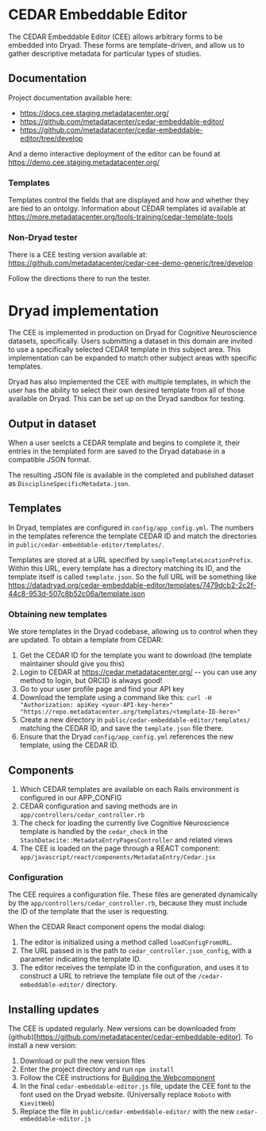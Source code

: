 
CEDAR Embeddable Editor
=======================

The CEDAR Embeddable Editor (CEE) allows arbitrary forms to be embedded into
Dryad. These forms are template-driven, and allow us to gather descriptive
metadata for particular types of studies.


Documentation
-------------

Project documentation available here:
 - https://docs.cee.staging.metadatacenter.org/
 - https://github.com/metadatacenter/cedar-embeddable-editor/
 - https://github.com/metadatacenter/cedar-embeddable-editor/tree/develop

And a demo interactive deployment of the editor can be found at
https://demo.cee.staging.metadatacenter.org/

### Templates

Templates control the fields that are displayed and how and whether
they are tied to an ontolgy. Information about CEDAR templates id available at
https://more.metadatacenter.org/tools-training/cedar-template-tools

### Non-Dryad tester

There is a CEE testing version available at:
https://github.com/metadatacenter/cedar-cee-demo-generic/tree/develop

Follow the directions there to run the tester.


Dryad implementation
====================

The CEE is implemented in production on Dryad for Cognitive Neuroscience datasets,
specifically. Users submitting a dataset in this domain are invited to use a specifically
selected CEDAR template in this subject area. This implementation can be expanded to
match other subject areas with specific templates.

Dryad has also implemented the CEE with multiple templates, in which the user has the
ability to select their own desired template from all of those available on Dryad. This can
be set up on the Dryad sandbox for testing.


Output in dataset
-----------------

When a user seelcts a CEDAR template and begins to complete it, their entries in the templated form
are saved to the Dryad database in a compatible JSON format.

The resulting JSON file is available in the completed and published dataset as `DisciplineSpecificMetadata.json`.


Templates
---------

In Dryad, templates are configured in `config/app_config.yml`. The numbers in the
templates reference the template CEDAR ID and match the directories in 
`public/cedar-embeddable-editor/templates/`. 

Templates are stored at a URL specified by `sampleTemplateLocationPrefix`. 
Within this URL, every template has a directory matching its ID, and the template itself
is called `template.json`. So the full URL will be something like
https://datadryad.org/cedar-embeddable-editor/templates/7479dcb2-2c2f-44c8-953d-507c8b52c06a/template.json

### Obtaining new templates

We store templates in the Dryad codebase, allowing us to control when they are
updated. To obtain a template from CEDAR:

1. Get the CEDAR ID for the template you want to download (the template maintainer should give you this)
2. Login to CEDAR at https://cedar.metadatacenter.org/ -- you can use any method
   to login, but ORCID is always good!
3. Go to your user profile page and find your API key
4. Download the template using a command like this:
   `curl -H "Authorization: apiKey <your-API-key-here>" "https://repo.metadatacenter.org/templates/<template-ID-here>"`
5. Create a new directory in `public/cedar-embeddable-editor/templates/` matching the CEDAR ID, and save the `template.json` file there.
6. Ensure that the Dryad `config/app_config.yml` references the new template, using the CEDAR ID.


Components
----------

1. Which CEDAR templates are available on each Rails environment is configured in our APP_CONFIG
2. CEDAR configuration and saving methods are in `app/controllers/cedar_controller.rb`
3. The check for loading the currently live Cognitive Neuroscience template is handled by the `cedar_check` in the `StashDatacite::MetadataEntryPagesController` and related views
4. The CEE is loaded on the page through a REACT component: `app/javascript/react/components/MetadataEntry/Cedar.jsx`

### Configuration

The CEE requires a configuration file. These files are generated
dynamically by the `app/controllers/cedar_controller.rb`, because they must include the ID of the
template that the user is requesting.

When the CEDAR React component opens the modal dialog:
1. The editor is initialized using a method called `loadConfigFromURL`.
2. The URL passed in is the path to `cedar_controller.json_config`, with a parameter
   indicating the template ID.
3. The editor receives the template ID in the configuration, and uses it to construct
   a URL to retrieve the template file out of the `/cedar-embeddable-editor/` directory.


Installing updates
------------------

The CEE is updated regularly. New versions can be downloaded from (github)[https://github.com/metadatacenter/cedar-embeddable-editor]. To install a new version:

1. Download or pull the new version files
2. Enter the project directory and run `npm install`
3. Follow the CEE instructions for [Building the Webcomponent](https://github.com/metadatacenter/cedar-embeddable-editor?tab=readme-ov-file#building-the-webcomponent)
4. In the final `cedar-embeddable-editor.js` file, update the CEE font to the font used on the Dryad website. (Universally replace `Roboto` with `KievitWeb`)
5. Replace the file in `public/cedar-embeddable-editor/` with the new `cedar-embeddable-editor.js`
